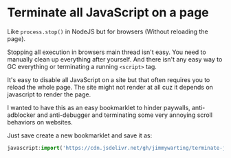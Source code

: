 # Terminate all JavaScript on a page

Like `process.stop()` in NodeJS but for browsers (Without reloading the page).

Stopping all execution in browsers main thread isn't easy. 
You need to manually clean up everything after yourself.
And there isn't any easy way to GC everything or terminating a running `<script>` tag.

It's easy to disable all JavaScript on a site but that often requires you to reload the whole page.
The site might not render at all cuz it depends on javascript to render the page.

I wanted to have this as an easy bookmarklet to hinder paywalls, anti-adblocker and anti-debugger and terminating some very annoying scroll behaviors on websites.

Just save create a new bookmarklet and save it as:
```js
javascript:import('https://cdn.jsdelivr.net/gh/jimmywarting/terminate-javascript/stop.js')
```
